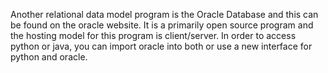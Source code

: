 Another relational data model program is the Oracle Database and this can be found on the oracle website. 
It is a primarily open source program and the hosting model for this program is client/server. 
In order to access python or java, you can import oracle into both or use a new interface for python and oracle.
